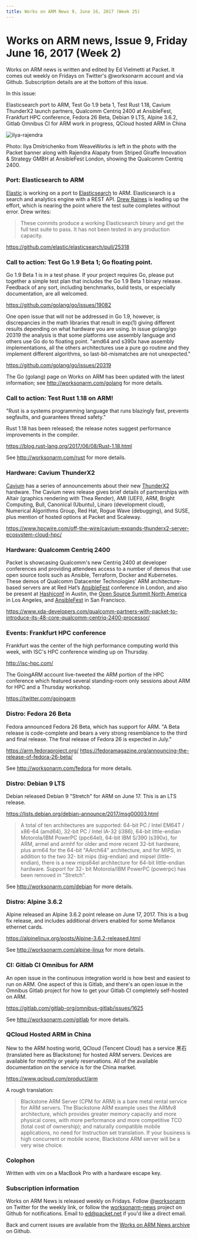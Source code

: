```yaml
---
title: Works on ARM News 9, June 16, 2017 (Week 25)
---
```

# Works on ARM news, Issue 9, Friday June 16, 2017 (Week 2)

Works on ARM news is written and edited by Ed Vielmetti at Packet.
It comes out weekly on Fridays on Twitter's @worksonarm account and
via Github. Subscription details are at the bottom of this issue.

In this issue:

Elasticsearch port to ARM,
Test Go 1.9 beta 1,
Test Rust 1.18,
Cavium ThunderX2 launch partners,
Qualcomm Centriq 2400 at AnsibleFest,
Frankfurt HPC conference,
Fedora 26 Beta,
Debian 9 LTS,
Alpine 3.6.2,
Gitlab Omnibus CI for ARM work in progress,
QCloud hosted ARM in China

![ilya-rajendra](https://github.com/vielmetti/worksonarm-news/blob/master/images/2017-W25/ansible-qualcomm-packet.jpg?raw=true)

Photo: Ilya Dmitrichenko from WeaveWorks is left in the photo with
the Packet banner along with Rajendra Alapaty from Striped Giraffe Innovation
& Strategy GMBH at AnsibleFest London, showing the Qualcomm Centriq 2400.

### Port: Elasticsearch to ARM

[Elastic] is working on a port to [Elasticsearch] to ARM.
Elasticsearch is a search and analytics engine with a REST API.
[Drew Raines] is leading up the effort, which is
nearing the point where the test suite completes without
error. Drew writes:

[Elastic]:https://www.elastic.co/
[Elasticsearch]:https://github.com/elastic/elasticsearch
[Drew Raines]:https://github.com/drewr

> These commits produce a working Elasticsearch binary and get the
full test suite to pass. It has not been tested in any production
capacity. 

https://github.com/elastic/elasticsearch/pull/25318

### Call to action: Test Go 1.9 Beta 1; Go floating point.

Go 1.9 Beta 1 is in a test phase. If your project requires
Go, please put together a simple test plan that includes 
the Go 1.9 Beta 1 binary release. Feedback of any sort,
including benchmarks, build tests, or especially documentation,
are all welcomed.

https://github.com/golang/go/issues/19082

One open issue that will not be addressed in Go 1.9, however, is
discrepancies in the math libraries that result in exp(1) giving
different results depending on what hardware you are using.  In
issue golang/go 20319 the analysis is that some platforms use
assembly language and others use Go do to floating point.  "amd64
and s390x have assembly implementations, all the others architectures
use a pure go routine and they implement different algorithms, so
last-bit-mismatches are not unexpected."

https://github.com/golang/go/issues/20319

The Go (golang) page on Works on ARM has been updated with
the latest information; see http://worksonarm.com/golang for more
details.

### Call to action: Test Rust 1.18 on ARM!

"Rust is a systems programming language that runs blazingly fast,
prevents segfaults, and guarantees thread safety."

Rust 1.18 has been released; the release notes suggest
performance improvements in the compiler.

https://blog.rust-lang.org/2017/06/08/Rust-1.18.html

See http://worksonarm.com/rust for more details.

### Hardware: Cavium ThunderX2 

[Cavium] has a series of announcements about their new [ThunderX2]
hardware. The Cavium news release gives brief details of partnerships
with 
Altair (graphics rendering with Thea Render),
AMI (UEFI),
ARM,
Bright Computing,
Bull,
Canonical (Ubuntu),
Linaro (development cloud),
Numerical Algorithms Group,
Red Hat,
Rogue Wave (debugging),
and SUSE,
plus mention of hosted options at
Packet and Scaleway.

https://www.hpcwire.com/off-the-wire/cavium-expands-thunderx2-server-ecosystem-cloud-hpc/

[Cavium]:http://cavium.com/
[ThunderX2]:http://cavium.com/ThunderX2_ARM_Processors.html

### Hardware: Qualcomm Centriq 2400

Packet is showcasing Qualcomm's new Centriq 2400 at 
developer conferences and providing attendees access to a number
of demos that use open source tools such as Ansible, Terraform,
Docker and Kubernetes. These demos of Qualcomm
Datacenter Technologies’ ARM architecture-based servers 
are at Red Hat’s [AnsibleFest] conference in London, and also
be present at [Hashiconf] in Austin, the [Open Source Summit North America] 
in Los Angeles, and [AnsibleFest] in San Francisco.

https://www.xda-developers.com/qualcomm-partners-with-packet-to-introduce-its-48-core-qualcomm-centriq-2400-processor/

[AnsibleFest]:https://www.ansible.com/ansiblefest
[Open Source Summit North America]:http://events.linuxfoundation.org/events/open-source-summit-north-america
[Hashiconf]:https://www.hashiconf.com/

### Events: Frankfurt HPC conference

Frankfurt was the center of the high performance
computing world this week, with ISC's HPC conference
winding up on Thursday.

http://isc-hpc.com/

The GoingARM account live-tweeted the ARM
portion of the HPC conference which featured several 
standing-room only sessions about ARM for HPC and
a Thursday workshop.

https://twitter.com/goingarm

### Distro: Fedora 26 Beta

Fedora announced Fedora 26 Beta, which has support for ARM.  "A
Beta release is code-complete and bears a very strong resemblance
to the third and final release. The final release of Fedora 26 is
expected in July."

https://arm.fedoraproject.org/
https://fedoramagazine.org/announcing-the-release-of-fedora-26-beta/

See http://worksonarm.com/fedora for more details.

### Distro: Debian 9 LTS

Debian released Debian 9 "Stretch" for ARM on June 17.
This is an LTS release.

https://lists.debian.org/debian-announce/2017/msg00003.html

> A total of ten architectures are supported: 64-bit PC / Intel
EM64T / x86-64 (amd64), 32-bit PC / Intel IA-32 (i386), 64-bit
little-endian Motorola/IBM PowerPC (ppc64el), 64-bit IBM S/390
(s390x), for ARM, armel and armhf for older and more recent 32-bit
hardware, plus arm64 for the 64-bit "AArch64" architecture, and for
MIPS, in addition to the two 32- bit mips (big-endian) and mipsel
(little-endian), there is a new mips64el architecture for 64-bit
little-endian hardware. Support for 32- bit Motorola/IBM PowerPC
(powerpc) has been removed in "Stretch".

See http://worksonarm.com/debian for more details.

### Distro: Alpine 3.6.2

Alpine released an Alpine 3.6.2 point release on June 17, 2017.
This is a bug fix release, and includes additional drivers
enabled for some Mellanox ethernet cards.

https://alpinelinux.org/posts/Alpine-3.6.2-released.html

See http://worksonarm.com/alpine-linux for more details.

### CI: Gitlab CI Omnibus for ARM

An open issue in the continuous integration world is how
best and easiest to run on ARM. One aspect of this is Gitlab,
and there's an open issue in the Omnibus Gitlab project
for how to get your Gitlab CI completely self-hosted on ARM.

https://gitlab.com/gitlab-org/omnibus-gitlab/issues/1625

See http://worksonarm.com/gitlab for more details.

### QCloud Hosted ARM in China

New to the ARM hosting world, QCloud (Tencent Cloud) has a service
黑石 (translated here as Blackstone) for hosted ARM servers. Devices
are available for monthly or yearly reservations. All of the available
documentation on the service is for the China market.

https://www.qcloud.com/product/arm

A rough translation:

> Blackstone ARM Server (CPM for ARM) is a bare metal rental service
for ARM servers. The Blackstone ARM example uses the ARMv8 architecture,
which provides greater memory capacity and more physical cores,
with more performance and more competitive TCO (total cost of
ownership); and naturally compatible mobile applications, no need
for Instruction set translation. If your business is high concurrent
or mobile scene, Blackstone ARM server will be a very wise choice.

### Colophon

Written with vim on a MacBook Pro with a hardware escape key.

### Subscription information

Works on ARM News is released weekly on Fridays.
Follow @[worksonarm] on Twitter for the weekly link,
or follow the [worksonarm-news] project on Github
for notifications.
Email to ed@packet.net if you'd like a direct email.

Back and current issues are available from the 
[Works on ARM News archive] on Github.

[Works on ARM News archive]:http://github.com/vielmetti/worksonarm-news
[worksonarm-news]:http://github.com/vielmetti/worksonarm-news
[worksonarm]:https://twitter.com/worksonarm

